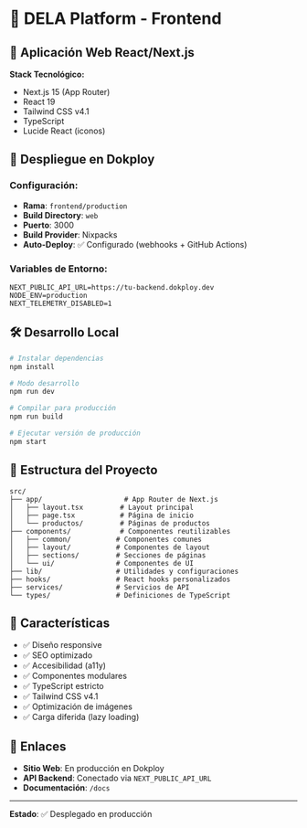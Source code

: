 # 🎨 DELA Platform - Frontend

## 📱 Aplicación Web React/Next.js

**Stack Tecnológico:**

- Next.js 15 (App Router)
- React 19
- Tailwind CSS v4.1
- TypeScript
- Lucide React (iconos)

## 🚀 Despliegue en Dokploy

### Configuración:

- **Rama**: `frontend/production`
- **Build Directory**: `web`
- **Puerto**: 3000
- **Build Provider**: Nixpacks
- **Auto-Deploy**: ✅ Configurado (webhooks + GitHub Actions)

### Variables de Entorno:

```env
NEXT_PUBLIC_API_URL=https://tu-backend.dokploy.dev
NODE_ENV=production
NEXT_TELEMETRY_DISABLED=1
```

## 🛠️ Desarrollo Local

```bash
# Instalar dependencias
npm install

# Modo desarrollo
npm run dev

# Compilar para producción
npm run build

# Ejecutar versión de producción
npm start
```

## 📁 Estructura del Proyecto

```
src/
├── app/                    # App Router de Next.js
│   ├── layout.tsx         # Layout principal
│   ├── page.tsx           # Página de inicio
│   └── productos/         # Páginas de productos
├── components/            # Componentes reutilizables
│   ├── common/           # Componentes comunes
│   ├── layout/           # Componentes de layout
│   ├── sections/         # Secciones de páginas
│   └── ui/               # Componentes de UI
├── lib/                  # Utilidades y configuraciones
├── hooks/                # React hooks personalizados
├── services/             # Servicios de API
└── types/                # Definiciones de TypeScript
```

## 🎯 Características

- ✅ Diseño responsive
- ✅ SEO optimizado
- ✅ Accesibilidad (a11y)
- ✅ Componentes modulares
- ✅ TypeScript estricto
- ✅ Tailwind CSS v4.1
- ✅ Optimización de imágenes
- ✅ Carga diferida (lazy loading)

## 🔗 Enlaces

- **Sitio Web**: En producción en Dokploy
- **API Backend**: Conectado via `NEXT_PUBLIC_API_URL`
- **Documentación**: `/docs`

---

**Estado**: ✅ Desplegado en producción
